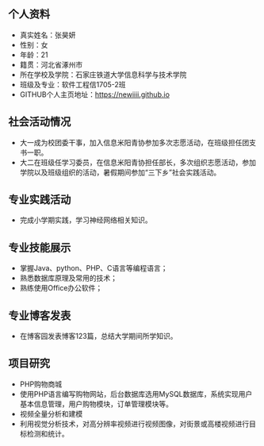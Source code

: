 ## 个人资料
* 真实姓名：张昊妍
* 性别：女
* 年龄：21
* 籍贯：河北省涿州市
* 所在学校及学院：石家庄铁道大学信息科学与技术学院
* 班级及专业：软件工程信1705-2班 
* GITHUB个人主页地址：https://newiiii.github.io

## 社会活动情况
* 大一成为校团委干事，加入信息米阳青协参加多次志愿活动，在班级担任团支书一职。
* 大二在班级任学习委员，在信息米阳青协担任部长，多次组织志愿活动，参加学院以及班级组织的活动，暑假期间参加“三下乡”社会实践活动。

## 专业实践活动
* 完成小学期实践，学习神经网络相关知识。

## 专业技能展示
* 掌握Java、python、PHP、C语言等编程语言；
* 熟悉数据库原理及常用的技术；
* 熟练使用Office办公软件；

## 专业博客发表
* 在博客园发表博客123篇，总结大学期间所学知识。
## 项目研究
* PHP购物商城
*  使用PHP语言编写购物网站，后台数据库选用MySQL数据库，系统实现用户基本信息管理，用户购物模块，订单管理模块等。
* 视频全量分析和建模
*  利用视觉分析技术，对高分辨率视频进行视频图像，对街景或高楼视频进行目标检测和统计。

